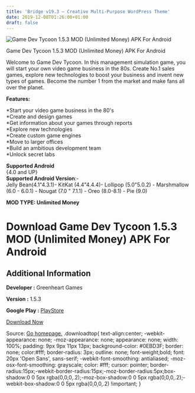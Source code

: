 ```yaml
---
title: 'Bridge v19.3 – Creative Multi-Purpose WordPress Theme'
date: 2019-12-08T01:26:00+01:00
draft: false
---
```


![Game Dev Tycoon 1.5.3 MOD (Unlimited Money) APK For Android](https://i1.wp.com/apkhome.net/wp-content/uploads/2019/12/Game-Dev-Tycoon.png "Game Dev Tycoon 1.5.3 MOD (Unlimited Money) APK For Android")

  

Game Dev Tycoon 1.5.3 MOD (Unlimited Money) APK For Android

Welcome to Game Dev Tycoon. In this management simulation game, you will start your own video game business in the 80s. Create No.1 sales games, explore new technologies to boost your business and invent new types of games. Become the number 1 from the market and make fans all over the planet.

**Features:**

\*Start your video game business in the 80's  
\*Create and design games  
\*Get information about your games through reports  
\*Explore new technologies  
\*Create custom game engines  
\*Move to larger offices  
\*Build an ambitious development team  
\*Unlock secret labs

**Supported Android**  
{4.0 and UP}  
**Supported Android Version**:-  
Jelly Bean(4.1"4.3.1)- KitKat (4.4"4.4.4)- Lollipop (5.0"5.0.2) - Marshmallow (6.0 - 6.0.1) - Nougat (7.0 " 7.1.1) - Oreo (8.0-8.1) - Pie (9.0)

**MOD TYPE: Unlimited Money**

Download Game Dev Tycoon 1.5.3 MOD (Unlimited Money) APK For Android
====================================================================

Additional Information
----------------------

**Developer :** Greenheart Games

**Version :** 1.5.3

**Google Play :** [PlayStore](https://play.google.com/store/apps/details?id=com.greenheartgames.gdt)

  

[Download Now](https://store4app.co/post/game-dev-tycoon-1-5-3-mod-unlimited-money-apk-for-android_1575736541)

  
Source: [Go homepage.](https://store4app.co/post/game-dev-tycoon-1-5-3-mod-unlimited-money-apk-for-android_1575736541) .downloadtop{ text-align:center; -webkit-appearance: none; -moz-appearance: none; appearance: none; width: 100%; padding: 9px 9px 11px 13px; background-color: #0EBD3F; border: none; color:#fff; border-radius: 3px; outline: none; font-weight;bold; font: 20px 'Open Sans', sans-serif; -webkit-font-smoothing: antialiased; -moz-osx-font-smoothing: grayscale; color: #fff; cursor: pointer; border-radius:15px;-webkit-border-radius:15px;-moz-border-radius:5px;box-shadow:0 0 5px rgba(0,0,0,.2);-moz-box-shadow:0 0 5px rgba(0,0,0,.2);-webkit-box-shadow:0 0 5px rgba(0,0,0,.2) !important; }